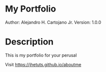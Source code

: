 # My Portfolio
Author: Alejandro H. Cartojano Jr.
Version: 1.0.0

# Description
This is my portfolio for your perusal

Visit https://jhetuts.github.io/aboutme
